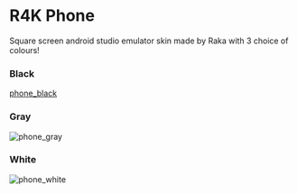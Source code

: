 # R4K Phone
Square screen android studio emulator skin made by Raka with 3 choice of colours!
### Black
[phone_black](https://user-images.githubusercontent.com/88265749/142971686-1be27936-e679-4a77-8dca-a960e3ac4238.png)

### Gray
![phone_gray](https://user-images.githubusercontent.com/88265749/142971712-4f03abf7-769d-45fd-b63e-f903334c8087.png)

### White
![phone_white](https://user-images.githubusercontent.com/88265749/142971724-04ee8181-4bf3-4605-93e2-02d14c61966d.png)
